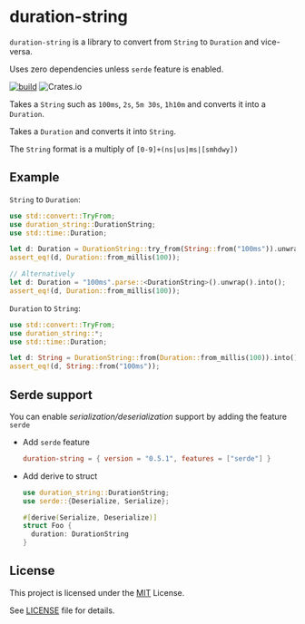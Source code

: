 # duration-string

`duration-string` is a library to convert from `String` to `Duration` and vice-versa.

Uses zero dependencies unless `serde` feature is enabled. 

[![build](https://github.com/RonniSkansing/duration-string/actions/workflows/build.yaml/badge.svg)](https://github.com/RonniSkansing/duration-string/actions/workflows/build.yaml)
![Crates.io](https://img.shields.io/crates/v/duration-string.svg)

Takes a `String` such as `100ms`, `2s`, `5m 30s`, `1h10m` and converts it into a `Duration`.

Takes a `Duration` and converts it into `String`.

The `String` format is a multiply of `[0-9]+(ns|us|ms|[smhdwy])`

## Example

`String` to `Duration`:

```rust
use std::convert::TryFrom;
use duration_string::DurationString;
use std::time::Duration;

let d: Duration = DurationString::try_from(String::from("100ms")).unwrap().into();
assert_eq!(d, Duration::from_millis(100));

// Alternatively
let d: Duration = "100ms".parse::<DurationString>().unwrap().into();
assert_eq!(d, Duration::from_millis(100));
```

`Duration` to `String`:

```rust
use std::convert::TryFrom;
use duration_string::*;
use std::time::Duration;

let d: String = DurationString::from(Duration::from_millis(100)).into();
assert_eq!(d, String::from("100ms"));
```

## Serde support

You can enable _serialization/deserialization_ support by adding the feature `serde`

- Add `serde` feature

   ```toml
   duration-string = { version = "0.5.1", features = ["serde"] }
   ```

- Add derive to struct

   ```rust
   use duration_string::DurationString;
   use serde::{Deserialize, Serialize};

   #[derive(Serialize, Deserialize)]
   struct Foo {
     duration: DurationString
   }
   ```

## License

This project is licensed under the [MIT](https://opensource.org/licenses/MIT) License.

See [LICENSE](./LICENSE) file for details.

